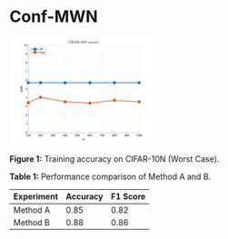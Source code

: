 # Conf-MWN

<img src="https://github.com/yingliu0617/Conf-MWN/raw/main/cifar10n(worst)_m.png" width="50%">

**Figure 1:** Training accuracy on CIFAR-10N (Worst Case).

**Table 1:** Performance comparison of Method A and B.

| Experiment | Accuracy | F1 Score |
|------------|----------|----------|
| Method A   | 0.85     | 0.82     |
| Method B   | 0.88     | 0.86     |
